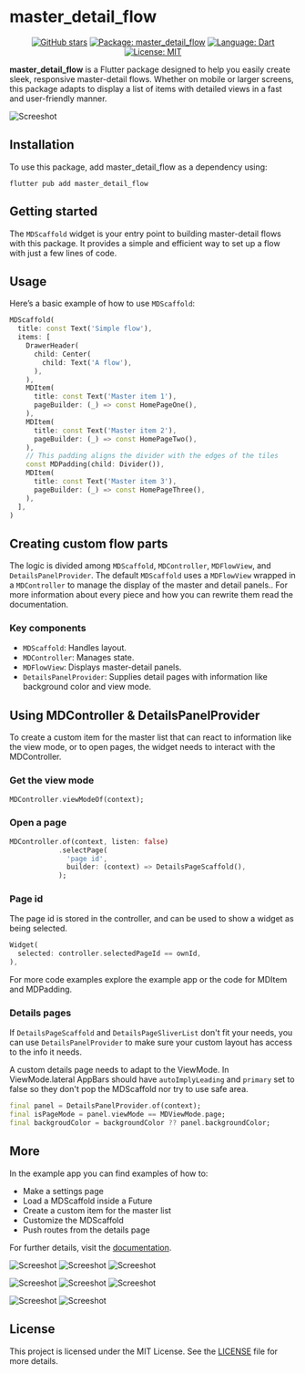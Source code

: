 # master_detail_flow

<div align="center">

  [![GitHub stars][github_stars_badge]][github_stars_link]
  [![Package: master_detail_flow][package_badge]][package_link]
  [![Language: Dart][language_badge]][language_link]
  [![License: MIT][license_badge]][license_link]

</div>

[github_stars_badge]: https://img.shields.io/github/stars/2-5-perceivers/flutter-master-detail-flow?style=flat&color=yellow
[github_stars_link]: https://github.com/2-5-perceivers/flutter-master-detail-flow/stargazers
[package_badge]: https://img.shields.io/pub/v/master_detail_flow?color=green
[package_link]: https://pub.dev/packages/master_detail_flow
[language_badge]: https://img.shields.io/badge/language-Dart-blue
[language_link]: https://dart.dev
[license_badge]: https://img.shields.io/github/license/2-5-perceivers/flutter-master-detail-flow
[license_link]: https://opensource.org/licenses/MIT

**master_detail_flow** is a Flutter package designed to help you easily create sleek, responsive master-detail flows. Whether on mobile or larger screens, this package adapts to display a list of items with detailed views in a fast and user-friendly manner.

![Screeshot](https://github.com/2-5-perceivers/flutter-master-detail-flow/blob/master/images/demo.gif?raw=true)

## Installation

To use this package, add master_detail_flow as a dependency using:
```
flutter pub add master_detail_flow
```

## Getting started

The `MDScaffold` widget is your entry point to building master-detail flows with this package. It provides a simple and efficient way to set up a flow with just a few lines of code.


## Usage

Here’s a basic example of how to use `MDScaffold`:

```dart
MDScaffold(
  title: const Text('Simple flow'),
  items: [
    DrawerHeader(
      child: Center(
        child: Text('A flow'),
      ),
    ),
    MDItem(
      title: const Text('Master item 1'),
      pageBuilder: (_) => const HomePageOne(),
    ),
    MDItem(
      title: const Text('Master item 2'),
      pageBuilder: (_) => const HomePageTwo(),
    ),
    // This padding aligns the divider with the edges of the tiles
    const MDPadding(child: Divider()),
    MDItem(
      title: const Text('Master item 3'),
      pageBuilder: (_) => const HomePageThree(),
    ),
  ],
)
```

## Creating custom flow parts

The logic is divided among `MDScaffold`, `MDController`, `MDFlowView`, and `DetailsPanelProvider`. The default `MDScaffold` uses a `MDFlowView` wrapped in a `MDController` to manage the display of the master and detail panels.. For more information about every piece and how you can rewrite them read the documentation.

### Key components
* `MDScaffold`: Handles layout.
* `MDController`: Manages state.
* `MDFlowView`: Displays master-detail panels.
* `DetailsPanelProvider`: Supplies detail pages with information like background color and view mode.

## Using MDController & DetailsPanelProvider

To create a custom item for the master list that can react to information like the view mode, or to open pages, the widget needs to interact with the MDController. 

### Get the view mode
```dart 
MDController.viewModeOf(context);
```

### Open a page
```dart 
MDController.of(context, listen: false)
            .selectPage(
              'page id',
              builder: (context) => DetailsPageScaffold(),
            );
```

### Page id
The page id is stored in the controller, and can be used to show a widget as being selected.

```dart 
Widget(
  selected: controller.selectedPageId == ownId,
),
```

For more code examples explore the example app or the code for MDItem and MDPadding.

### Details pages
If `DetailsPageScaffold` and `DetailsPageSliverList` don't fit your needs, you can use `DetailsPanelProvider` to make sure your custom layout has access to the info it needs.

A custom details page needs to adapt to the ViewMode. In ViewMode.lateral AppBars should have `autoImplyLeading` and `primary` set to false so they don't pop the MDScaffold nor try to use safe area.

```dart
final panel = DetailsPanelProvider.of(context);
final isPageMode = panel.viewMode == MDViewMode.page;
final backgroudColor = backgroundColor ?? panel.backgroundColor;
```

## More
In the example app you can find examples of how to:
* Make a settings page
* Load a MDScaffold inside a Future
* Create a custom item for the master list
* Customize the MDScaffold
* Push routes from the details page

For further details, visit the [documentation](https://pub.dev/documentation/master_detail_flow/latest/).

![Screeshot](https://github.com/2-5-perceivers/flutter-master-detail-flow/blob/master/images/l1.png?raw=true) ![Screeshot](https://github.com/2-5-perceivers/flutter-master-detail-flow/blob/master/images/l2.png?raw=true) ![Screeshot](https://github.com/2-5-perceivers/flutter-master-detail-flow/blob/master/images/l3.png?raw=true)

![Screeshot](https://github.com/2-5-perceivers/flutter-master-detail-flow/blob/master/images/d1.png?raw=true) ![Screeshot](https://github.com/2-5-perceivers/flutter-master-detail-flow/blob/master/images/d2.png?raw=true) ![Screeshot](https://github.com/2-5-perceivers/flutter-master-detail-flow/blob/master/images/d3.png?raw=true)

![Screeshot](https://github.com/2-5-perceivers/flutter-master-detail-flow/blob/master/images/m1.png?raw=true) ![Screeshot](https://github.com/2-5-perceivers/flutter-master-detail-flow/blob/master/images/m2.png?raw=true)

## License

This project is licensed under the MIT License. See the [LICENSE](https://github.com/2-5-perceivers/flutter-master-detail-flow/blob/master/LICENSE) file for more details.